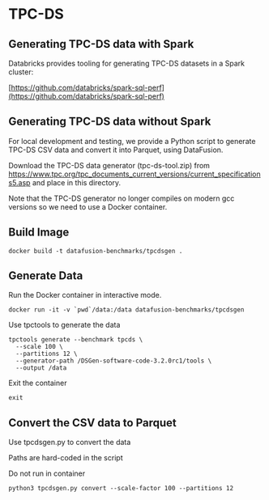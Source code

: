 <!---
  Licensed to the Apache Software Foundation (ASF) under one
  or more contributor license agreements.  See the NOTICE file
  distributed with this work for additional information
  regarding copyright ownership.  The ASF licenses this file
  to you under the Apache License, Version 2.0 (the
  "License"); you may not use this file except in compliance
  with the License.  You may obtain a copy of the License at

    http://www.apache.org/licenses/LICENSE-2.0

  Unless required by applicable law or agreed to in writing,
  software distributed under the License is distributed on an
  "AS IS" BASIS, WITHOUT WARRANTIES OR CONDITIONS OF ANY
  KIND, either express or implied.  See the License for the
  specific language governing permissions and limitations
  under the License.
-->

# TPC-DS

## Generating TPC-DS data with Spark

Databricks provides tooling for generating TPC-DS datasets in a Spark cluster:

[https://github.com/databricks/spark-sql-perf](https://github.com/databricks/spark-sql-perf)

## Generating TPC-DS data without Spark

For local development and testing, we provide a Python script to generate TPC-DS CSV data and convert it into Parquet,
using DataFusion.

Download the TPC-DS data generator (tpc-ds-tool.zip) from https://www.tpc.org/tpc_documents_current_versions/current_specifications5.asp
and place in this directory.

Note that the TPC-DS generator no longer compiles on modern gcc versions so we need to use a Docker container.

## Build Image

```shell
docker build -t datafusion-benchmarks/tpcdsgen .
```

## Generate Data

Run the Docker container in interactive mode.

```shell
docker run -it -v `pwd`/data:/data datafusion-benchmarks/tpcdsgen
```

Use tpctools to generate the data

```shell
tpctools generate --benchmark tpcds \
  --scale 100 \
  --partitions 12 \
  --generator-path /DSGen-software-code-3.2.0rc1/tools \
  --output /data
```

Exit the container

```shell
exit
```

## Convert the CSV data to Parquet

Use tpcdsgen.py to convert the data

Paths are hard-coded in the script

Do not run in container

```shell
python3 tpcdsgen.py convert --scale-factor 100 --partitions 12
```

